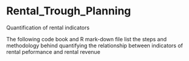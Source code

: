 # Rental_Trough_Planning
Quantification of rental indicators

The following code book and R mark-down file list the steps and methodology behind quantifying the relationship between
indicators of rental peformance and rental revenue

